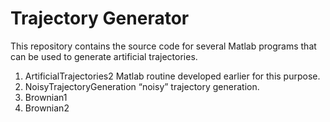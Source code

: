 # Trajectory Generator
This repository contains the source code for several Matlab programs that can be used to generate artificial trajectories.

1. ArtificialTrajectories2 Matlab routine developed earlier for this purpose.
2. NoisyTrajectoryGeneration “noisy” trajectory generation.
3. Brownian1
4. Brownian2

